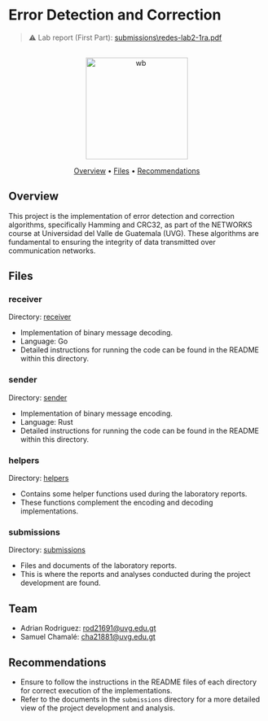 # Error Detection and Correction

> ⚠️ Lab report (First Part): [submissions\redes-lab2-1ra.pdf](submissions\redes-lab2-1ra.pdf)

<p align="center">
  <br>
  <img src="https://media4.giphy.com/media/v1.Y2lkPTc5MGI3NjExYnhxY2g3MWVvMWcyaXExaGk2azQ4dzF5ZmU2cnNzNXRranEwcHJsdyZlcD12MV9pbnRlcm5hbF9naWZfYnlfaWQmY3Q9Zw/5xaOcLyjXRo4hX5UhSU/giphy.webp" alt="wb" width="200">
  <br>
</p>

<p align="center">
  <a href="#overview">Overview</a> •
  <a href="#files">Files</a> •
  <a href="#recommendations">Recommendations</a>
</p>

## Overview

This project is the implementation of error detection and correction algorithms, specifically Hamming and CRC32, as part of the NETWORKS course at Universidad del Valle de Guatemala (UVG). These algorithms are fundamental to ensuring the integrity of data transmitted over communication networks.

## Files

### receiver

Directory: [receiver](receiver)

- Implementation of binary message decoding.
- Language: Go
- Detailed instructions for running the code can be found in the README within this directory.

### sender

Directory: [sender](sender)

- Implementation of binary message encoding.
- Language: Rust
- Detailed instructions for running the code can be found in the README within this directory.

### helpers

Directory: [helpers](helpers)

- Contains some helper functions used during the laboratory reports.
- These functions complement the encoding and decoding implementations.

### submissions

Directory: [submissions](submissions)

- Files and documents of the laboratory reports.
- This is where the reports and analyses conducted during the project development are found.

## Team

- Adrian Rodriguez: [rod21691@uvg.edu.gt](mailto:rod21691@uvg.edu.gt)
- Samuel Chamalé: [cha21881@uvg.edu.gt](mailto:cha21881@uvg.edu.gt)

## Recommendations

- Ensure to follow the instructions in the README files of each directory for correct execution of the implementations.
- Refer to the documents in the `submissions` directory for a more detailed view of the project development and analysis.
